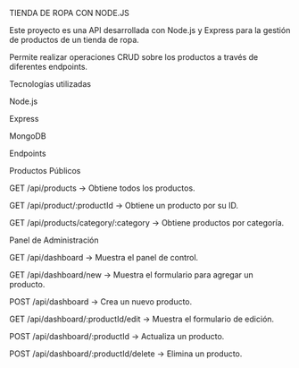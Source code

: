 TIENDA DE ROPA CON NODE.JS

Este proyecto es una API desarrollada con Node.js y Express para la gestión de productos de un tienda de ropa.

Permite realizar operaciones CRUD sobre los productos a través de diferentes endpoints.

Tecnologías utilizadas

Node.js

Express

MongoDB 

Endpoints

Productos Públicos

GET /api/products → Obtiene todos los productos.

GET /api/product/:productId → Obtiene un producto por su ID.

GET /api/products/category/:category → Obtiene productos por categoría.


Panel de Administración

GET /api/dashboard → Muestra el panel de control.

GET /api/dashboard/new → Muestra el formulario para agregar un producto.

POST /api/dashboard → Crea un nuevo producto.

GET /api/dashboard/:productId/edit → Muestra el formulario de edición.

POST /api/dashboard/:productId → Actualiza un producto.

POST /api/dashboard/:productId/delete → Elimina un producto.